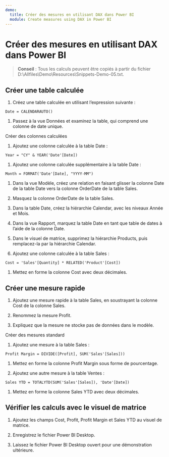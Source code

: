 ```yaml
---
demo:
  title: Créer des mesures en utilisant DAX dans Power BI
  module: Create measures using DAX in Power BI
---
```

# Créer des mesures en utilisant DAX dans Power BI

> **Conseil** : Tous les calculs peuvent être copiés à partir du fichier D:\Allfiles\Demo\Resources\Snippets-Demo-05.txt.

## Créer une table calculée

1. Créez une table calculée en utilisant l’expression suivante :

```dax
Date = CALENDARAUTO()
```

1. Passez à la vue Données et examinez la table, qui comprend une colonne de date unique.

Créer des colonnes calculées

1. Ajoutez une colonne calculée à la table Date :

```dax
Year = "CY" & YEAR('Date'[Date])
```

1. Ajoutez une colonne calculée supplémentaire à la table Date :

```dax
Month = FORMAT('Date'[Date], "YYYY-MM")
```

1. Dans la vue Modèle, créez une relation en faisant glisser la colonne Date de la table Date vers la colonne OrderDate de la table Sales.

1. Masquez la colonne OrderDate de la table Sales.

1. Dans la table Date, créez la hiérarchie Calendar, avec les niveaux Année et Mois.

1. Dans la vue Rapport, marquez la table Date en tant que table de dates à l’aide de la colonne Date.

1. Dans le visuel de matrice, supprimez la hiérarchie Products, puis remplacez-la par la hiérarchie Calendar.

1. Ajoutez une colonne calculée à la table Sales :

```dax
Cost = 'Sales'[Quantity] * RELATED('Product'[Cost])
```

1. Mettez en forme la colonne Cost avec deux décimales.

## Créer une mesure rapide

1. Ajoutez une mesure rapide à la table Sales, en soustrayant la colonne Cost de la colonne Sales.

1. Renommez la mesure Profit.

1. Expliquez que la mesure ne stocke pas de données dans le modèle.

Créer des mesures standard

1. Ajoutez une mesure à la table Sales :

```dax
Profit Margin = DIVIDE([Profit], SUM('Sales'[Sales]))
```

1. Mettez en forme la colonne Profit Margin sous forme de pourcentage.

1. Ajoutez une autre mesure à la table Ventes :

```dax
Sales YTD = TOTALYTD(SUM('Sales'[Sales]), 'Date'[Date])
```

1. Mettez en forme la colonne Sales YTD avec deux décimales.

## Vérifier les calculs avec le visuel de matrice

1. Ajoutez les champs Cost, Profit, Profit Margin et Sales YTD au visuel de matrice.

1. Enregistrez le fichier Power BI Desktop.

1. Laissez le fichier Power BI Desktop ouvert pour une démonstration ultérieure.
